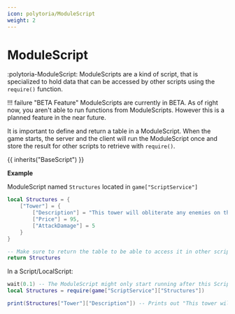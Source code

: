 ```yaml
---
icon: polytoria/ModuleScript
weight: 2
---
```


# ModuleScript

:polytoria-ModuleScript: ModuleScripts are a kind of script, that is specialized to hold data that can be accessed by other scripts using the `require()` function.

!!! failure "BETA Feature"
    ModuleScripts are currently in BETA. As of right now, you aren't able to run functions from ModuleScripts. However this is a planned feature in the near future.

It is important to define and return a table in a ModuleScript. When the game starts, the server and the client will run the ModuleScript once and store the result for other scripts to retrieve with `require()`.

{{ inherits("BaseScript") }}

**Example**

ModuleScript named `Structures` located in `game["ScriptService"]`

```lua
local Structures = {
    ["Tower"] = {
        ["Description"] = "This tower will obliterate any enemies on the way to the castle!",
        ["Price"] = 95,
        ["AttackDamage"] = 5
    }
}

-- Make sure to return the table to be able to access it in other scripts!
return Structures
```

In a Script/LocalScript:

```lua
wait(0.1) -- The ModuleScript might only start running after this Script/LocalScript began running and thus this wait() is necessary
local Structures = require(game["ScriptService"]["Structures"])

print(Structures["Tower"]["Description"]) -- Prints out "This tower will obliterate any enemies on the way to the castle!" like how it was defined in the ModuleScript above.
```

